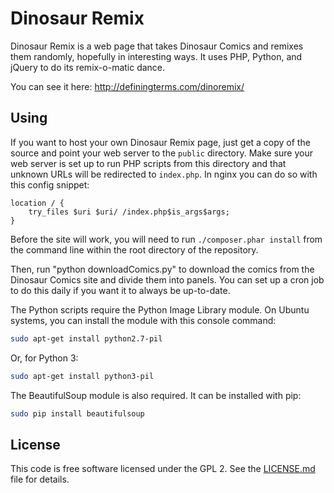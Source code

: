 Dinosaur Remix
==============

Dinosaur Remix is a web page that takes Dinosaur Comics and remixes them randomly, hopefully in interesting ways.  It uses PHP, Python, and jQuery to do its remix-o-matic dance.

You can see it here:
http://definingterms.com/dinoremix/


Using
-----
If you want to host your own Dinosaur Remix page, just get a copy of the source and point your web server to the `public` directory.  Make sure your web server is set up to run PHP scripts from this directory and that unknown URLs will be redirected to `index.php`.  In nginx you can do so with this config snippet:

```
location / {
    try_files $uri $uri/ /index.php$is_args$args;
}
```

Before the site will work, you will need to run `./composer.phar install` from the command line within the root directory of the repository.

Then, run "python downloadComics.py" to download the comics from the Dinosaur Comics site and divide them into panels.  You can set up a cron job to do this daily if you want it to always be up-to-date.

The Python scripts require the Python Image Library module. On Ubuntu systems, you can install the module with this console command:

```sh
sudo apt-get install python2.7-pil
```

Or, for Python 3:

```sh
sudo apt-get install python3-pil
```

The BeautifulSoup module is also required. It can be installed with pip:

```sh
sudo pip install beautifulsoup
```

License
-------
This code is free software licensed under the GPL 2. See the [LICENSE.md](LICENSE.md) file for details.
